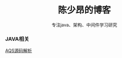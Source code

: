 <h1 align = "center">陈少昂的博客</h1>
<p align = "center">专注java、架构、中间件学习研究</p>

### JAVA相关
[AQS源码解析](aqs.md)
